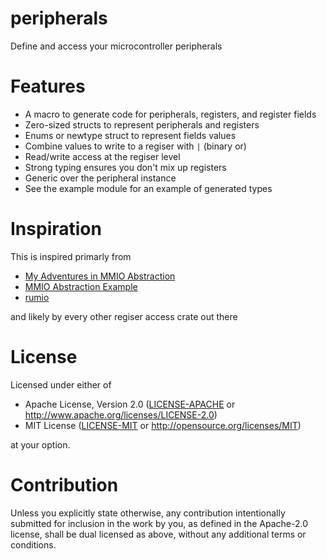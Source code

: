 # peripherals

Define and access your microcontroller peripherals

# Features

- A macro to generate code for peripherals, registers, and register fields
- Zero-sized structs to represent peripherals and registers
- Enums or newtype struct to represent fields values
- Combine values to write to a regiser with `|` (binary or)
- Read/write access at the regiser level
- Strong typing ensures you don't mix up registers
- Generic over the peripheral instance
- See the example module for an example of generated types

# Inspiration

This is inspired primarly from

- [My Adventures in MMIO Abstraction](https://gist.github.com/Measter/2108508ba25ebe3978a6c10a1e01b9ad)
- [MMIO Abstraction Example](https://gist.github.com/Measter/393f402997520bf2ea213eef34d78e86)
- [rumio](https://crates.io/crates/rumio)

and likely by every other regiser access crate out there

# License

Licensed under either of

- Apache License, Version 2.0 ([LICENSE-APACHE](LICENSE-APACHE) or http://www.apache.org/licenses/LICENSE-2.0)
- MIT License ([LICENSE-MIT](LICENSE-MIT) or http://opensource.org/licenses/MIT)

at your option.

# Contribution

Unless you explicitly state otherwise, any contribution intentionally submitted for inclusion in
the work by you, as defined in the Apache-2.0 license, shall be dual licensed as above, without any
additional terms or conditions.
